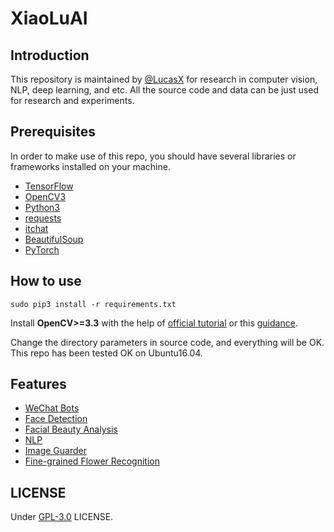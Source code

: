 # XiaoLuAI

## Introduction 
   This repository is maintained by [@LucasX](https://github.com/EclipseXuLu) for research in computer vision, NLP, deep learning, and etc.
   All the source code and data can be just used for research and experiments.
   
## Prerequisites
   In order to make use of this repo, you should have several libraries or frameworks installed on your machine.
   
   * [TensorFlow](https://www.tensorflow.org/)   
   * [OpenCV3](http://www.opencv.org/)   
   * [Python3](https://www.python.org/)  
   * [requests](http://www.python-requests.org/en/master/)     
   * [itchat](https://pypi.python.org/pypi/itchat/1.3.5)    
   * [BeautifulSoup](https://www.crummy.com/software/BeautifulSoup/bs4/doc/index.html)  
   * [PyTorch](http://pytorch.org/)
  
## How to use
    sudo pip3 install -r requirements.txt
   
   Install __OpenCV>=3.3__ with the help of [official tutorial](https://docs.opencv.org/3.4.0/d2/de6/tutorial_py_setup_in_ubuntu.html) 
   or this [guidance](http://cyaninfinite.com/tutorials/installing-opencv-in-ubuntu-for-python-3/).
   
   Change the directory parameters in source code, and everything will be OK. This repo has been tested OK on Ubuntu16.04.
   
## Features
   * [WeChat Bots](./bots) 
   * [Face Detection](./facedetection) 
   * [Facial Beauty Analysis](./facescore) 
   * [NLP](./nlp) 
   * [Image Guarder](./imgguarder) 
   * [Fine-grained Flower Recognition](./flowers) 
   

## LICENSE
Under [GPL-3.0](http://www.gnu.org/licenses/gpl-3.0.html) LICENSE. 